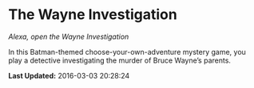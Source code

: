 # The Wayne Investigation
*Alexa, open the Wayne Investigation*

In this Batman-themed choose-your-own-adventure mystery game, you play a detective investigating the murder of Bruce Wayne’s parents.

**Last Updated:** 2016-03-03 20:28:24